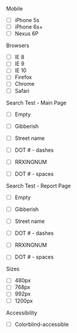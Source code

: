 
Mobile
- [ ] iPhone 5s
- [ ] iPhone 6s+
- [ ] Nexus 6P

Browsers
- [ ] IE 8
- [ ] IE 9
- [ ] IE 10
- [ ] Firefox
- [ ] Chrome
- [ ] Safari

Search Test - Main Page
- [ ] Empty 
- [ ] Gibberish
- [ ] Street name
- [ ] DOT # - dashes
- [ ] RRXINGNUM
- [ ] DOT # - spaces


Search Test - Report Page
- [ ] Empty 
- [ ] Gibberish
- [ ] Street name
- [ ] DOT # - dashes
- [ ] RRXINGNUM
- [ ] DOT # - spaces


Sizes
- [ ] 480px 
- [ ] 768px
- [ ] 992px
- [ ] 1200px

Accessibility
- [ ] Colorblind-accessible
